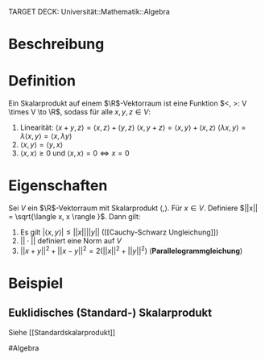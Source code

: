 TARGET DECK: Universität::Mathematik::Algebra

# Beschreibung


# Definition
Ein Skalarprodukt auf einem $\R$-Vektorraum ist eine Funktion $<, >: V \times V \to \R$, sodass für alle $x, y, z \in V$:
1) Linearität:
   $\langle x+y, z \rangle = \langle x, z \rangle+\langle y, z \rangle$
   $\langle x, y+ z \rangle = \langle x, y \rangle + \langle x, z \rangle$
   $\langle \lambda x, y \rangle = \lambda \langle  x, y \rangle = \langle x, \lambda y \rangle$
2) $\langle  x, y \rangle = \langle  y, x \rangle$
3) $\langle  x, x \rangle \geq 0$ und $\langle  x, x \rangle = 0 \iff x = 0$ 

# Eigenschaften
Sei $V$ ein $\R$-Vektorraum mit Skalarprodukt $\langle  ,\rangle$. Für $x \in V$. Definiere $||x|| = \sqrt{\langle  x, x \rangle }$. Dann gilt:
1) Es gilt $|\langle  x, y \rangle| \leq ||x||||y||$ ([[Cauchy-Schwarz Ungleichung]])
2) $||\cdot||$ definiert eine Norm auf $V$
3) $||x+y||^2+||x-y||^2 = 2(||x||^2+ ||y||^2)$ (**Parallelogrammgleichung**)

# Beispiel
## Euklidisches (Standard-) Skalarprodukt
Siehe [[Standardskalarprodukt]]




$\newcommand{\Q}{\mathbb Q}$
$\newcommand{\R}{\mathbb R}$
$\newcommand{\C}{\mathbb C}$
$\newcommand{\F}{\mathbb F}$
$\newcommand{\Z}{\mathbb Z}$
$\newcommand{\N}{\mathbb N}$
$\newcommand{\a}{\alpha}$

#Algebra 


